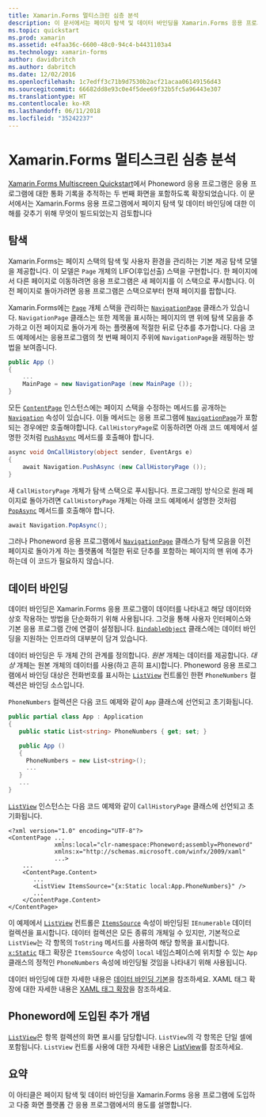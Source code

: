 ```yaml
---
title: Xamarin.Forms 멀티스크린 심층 분석
description: 이 문서에서는 페이지 탐색 및 데이터 바인딩을 Xamarin.Forms 응용 프로그램에 도입하고 다중 화면 플랫폼 간 응용 프로그램에서의 용도를 설명합니다.
ms.topic: quickstart
ms.prod: xamarin
ms.assetid: e4faa36c-6600-48c0-94c4-b4431103a4
ms.technology: xamarin-forms
author: davidbritch
ms.author: dabritch
ms.date: 12/02/2016
ms.openlocfilehash: 1c7edff3c71b9d7530b2acf21acaa06149156d43
ms.sourcegitcommit: 66682dd8e93c0e4f5dee69f32b5fc5a96443e307
ms.translationtype: HT
ms.contentlocale: ko-KR
ms.lasthandoff: 06/11/2018
ms.locfileid: "35242237"
---
```

# <a name="xamarinforms-multiscreen-deep-dive"></a>Xamarin.Forms 멀티스크린 심층 분석

[Xamarin.Forms Multiscreen Quickstart](~/xamarin-forms/get-started/hello-xamarin-forms-multiscreen/quickstart.md)에서 Phoneword 응용 프로그램은 응용 프로그램에 대한 통화 기록을 추적하는 두 번째 화면을 포함하도록 확장되었습니다. 이 문서에서는 Xamarin.Forms 응용 프로그램에서 페이지 탐색 및 데이터 바인딩에 대한 이해를 갖추기 위해 무엇이 빌드되었는지 검토합니다

## <a name="navigation"></a>탐색

Xamarin.Forms는 페이지 스택의 탐색 및 사용자 환경을 관리하는 기본 제공 탐색 모델을 제공합니다. 이 모델은 `Page` 개체의 LIFO(후입선출) 스택을 구현합니다. 한 페이지에서 다른 페이지로 이동하려면 응용 프로그램은 새 페이지를 이 스택으로 푸시합니다. 이전 페이지로 돌아가려면 응용 프로그램은 스택으로부터 현재 페이지를 팝합니다.

Xamarin.Forms에는 [`Page`](https://developer.xamarin.com/api/type/Xamarin.Forms.Page/) 개체 스택을 관리하는 [`NavigationPage`](https://developer.xamarin.com/api/type/Xamarin.Forms.NavigationPage/) 클래스가 있습니다. `NavigationPage` 클래스는 또한 제목을 표시하는 페이지의 맨 위에 탐색 모음을 추가하고 이전 페이지로 돌아가게 하는 플랫폼에 적절한 <span class="uiitem">뒤로</span> 단추를 추가합니다. 다음 코드 예제에서는 응용프로그램의 첫 번째 페이지 주위에 `NavigationPage`을 래핑하는 방법을 보여줍니다.

```csharp
public App ()
{
    ...
    MainPage = new NavigationPage (new MainPage ());
}
```

모든 [`ContentPage`](https://developer.xamarin.com/api/type/Xamarin.Forms.ContentPage/) 인스턴스에는 페이지 스택을 수정하는 메서드를 공개하는 [`Navigation`](https://developer.xamarin.com/api/property/Xamarin.Forms.VisualElement.Navigation/) 속성이 있습니다. 이들 메서드는 응용 프로그램에 [`NavigationPage`](https://developer.xamarin.com/api/type/Xamarin.Forms.NavigationPage/)가 포함되는 경우에만 호출해야합니다. `CallHistoryPage`로 이동하려면 아래 코드 예제에서 설명한 것처럼 [`PushAsync`](https://developer.xamarin.com/api/member/Xamarin.Forms.NavigationPage.PushAsync/p/Xamarin.Forms.Page/) 메서드를 호출해야 합니다.

```csharp
async void OnCallHistory(object sender, EventArgs e)
{
    await Navigation.PushAsync (new CallHistoryPage ());
}
```

새 `CallHistoryPage` 개체가 탐색 스택으로 푸시됩니다. 프로그래밍 방식으로 원래 페이지로 돌아가려면 `CallHistoryPage` 개체는 아래 코드 예제에서 설명한 것처럼 [`PopAsync`](https://developer.xamarin.com/api/member/Xamarin.Forms.NavigationPage.PopAsync()/) 메서드를 호출해야 합니다.

```csharp
await Navigation.PopAsync();
```

그러나 Phoneword 응용 프로그램에서 [`NavigationPage`](https://developer.xamarin.com/api/type/Xamarin.Forms.NavigationPage/) 클래스가 탐색 모음을 이전 페이지로 돌아가게 하는 플랫폼에 적절한 <span class="uiitem">뒤로</span> 단추를 포함하는 페이지의 맨 위에 추가하는데 이 코드가 필요하지 않습니다.

## <a name="data-binding"></a>데이터 바인딩

데이터 바인딩은 Xamarin.Forms 응용 프로그램이 데이터를 나타내고 해당 데이터와 상호 작용하는 방법을 단순화하기 위해 사용됩니다. 그것을 통해 사용자 인터페이스와 기본 응용 프로그램 간에 연결이 설정됩니다. [`BindableObject`](https://developer.xamarin.com/api/type/Xamarin.Forms.BindableObject/) 클래스에는 데이터 바인딩을 지원하는 인프라의 대부분이 담겨 있습니다.

데이터 바인딩은 두 개체 간의 관계를 정의합니다. *원본* 개체는 데이터를 제공합니다. *대상* 개체는 원본 개체의 데이터를 사용(하고 흔히 표시)합니다. Phoneword 응용 프로그램에서 바인딩 대상은 전화번호를 표시하는 [`ListView`](https://developer.xamarin.com/api/type/Xamarin.Forms.ListView/) 컨트롤인 한편 `PhoneNumbers` 컬렉션은 바인딩 소스입니다.

`PhoneNumbers` 컬렉션은 다음 코드 예제와 같이 `App` 클래스에 선언되고 초기화됩니다.

```csharp
public partial class App : Application
{
   public static List<string> PhoneNumbers { get; set; }

   public App ()
   {
     PhoneNumbers = new List<string>();
     ...
   }
   ...
}
```

[`ListView`](https://developer.xamarin.com/api/type/Xamarin.Forms.ListView/) 인스턴스는 다음 코드 예제와 같이 `CallHistoryPage` 클래스에 선언되고 초기화됩니다.

```xaml
<?xml version="1.0" encoding="UTF-8"?>
<ContentPage ...
             xmlns:local="clr-namespace:Phoneword;assembly=Phoneword"
             xmlns:x="http://schemas.microsoft.com/winfx/2009/xaml"
             ...>
    ...
    <ContentPage.Content>
       ...
       <ListView ItemsSource="{x:Static local:App.PhoneNumbers}" />
       ...
    </ContentPage.Content>
</ContentPage>
```

이 예제에서 [`ListView`](https://developer.xamarin.com/api/type/Xamarin.Forms.ListView/) 컨트롤은 [`ItemsSource`](https://developer.xamarin.com/api/property/Xamarin.Forms.ItemsView.ItemsSource/) 속성이 바인딩된 `IEnumerable` 데이터 컬렉션을 표시합니다. 데이터 컬렉션은 모든 종류의 개체일 수 있지만, 기본적으로 `ListView`는 각 항목의 `ToString` 메서드를 사용하여 해당 항목을 표시합니다. [`x:Static`](https://developer.xamarin.com/api/type/Xamarin.Forms.Xaml.StaticExtension/) 태그 확장은 `ItemsSource` 속성이 `local` 네임스페이스에 위치할 수 있는 `App` 클래스의 정적인 `PhoneNumbers` 속성에 바인딩될 것임을 나타내기 위해 사용됩니다.

데이터 바인딩에 대한 자세한 내용은 [데이터 바인딩 기본](~/xamarin-forms/xaml/xaml-basics/data-binding-basics.md)을 참조하세요. XAML 태그 확장에 대한 자세한 내용은 [XAML 태그 확장](~/xamarin-forms/xaml/xaml-basics/xaml-markup-extensions.md)을 참조하세요.

## <a name="additional-concepts-introduced-in-phoneword"></a>Phoneword에 도입된 추가 개념

[`ListView`](https://developer.xamarin.com/api/type/Xamarin.Forms.ListView/)은 항목 컬렉션의 화면 표시를 담당합니다. `ListView`의 각 항목은 단일 셀에 포함됩니다. `ListView` 컨트롤 사용에 대한 자세한 내용은 [ListView](~/xamarin-forms/user-interface/listview/index.md)를 참조하세요.

## <a name="summary"></a>요약

이 아티클은 페이지 탐색 및 데이터 바인딩을 Xamarin.Forms 응용 프로그램에 도입하고 다중 화면 플랫폼 간 응용 프로그램에서의 용도를 설명합니다.
